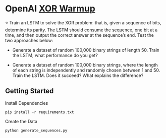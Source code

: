 # OpenAI [XOR Warmup](https://blog.openai.com/requests-for-research-2/)

⭐ Train an LSTM to solve the XOR problem: that is, given a sequence of bits, determine its parity. The LSTM should consume the sequence, one bit at a time, and then output the correct answer at the sequence’s end. Test the two approaches below:

- Generate a dataset of random 100,000 binary strings of length 50. Train the LSTM; what performance do you get?

- Generate a dataset of random 100,000 binary strings, where the length of each string is independently and randomly chosen between 1 and 50. Train the LSTM. Does it succeed? What explains the difference?

## Getting Started

Install Dependencies

    pip install -r requirements.txt

Create the Data

    python generate_sequences.py
